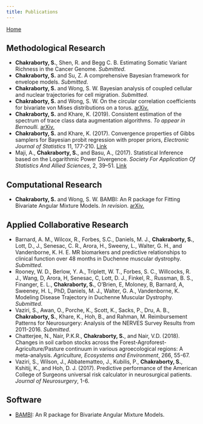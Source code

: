 ```yaml
---
title: Publications
---
```


[Home](index.md)



## Methodological Research

* **Chakraborty, S.**, Shen, R. and Begg C. B. Estimating Somatic Variant Richness in the Cancer Genome. *Submitted*.
* **Chakraborty, S.** and Su, Z. A comprehensive Bayesian framework for envelope models. *Submitted*.
* **Chakraborty, S.** and Wong, S. W.  Bayesian analysis of coupled cellular and nuclear trajectories for cell migration. *Submitted*.
* **Chakraborty, S.** and Wong, S. W. On the circular correlation coefficients for bivariate von Mises distributions on a torus. [arXiv.](https://arxiv.org/abs/1804.08553)
* **Chakraborty, S.** and Khare, K. (2019).  Consistent estimation of the spectrum of trace class data augmentation algorithms. *To appear in Bernoulli.* [arXiv.](https://arxiv.org/abs/1711.00572)
* **Chakraborty, S.** and Khare, K. (2017). Convergence properties of Gibbs samplers for Bayesian probit regression with proper priors, *Electronic Journal of Statistics* 11, 177-210. [Link](https://projecteuclid.org/euclid.ejs/1485939612)
* Maji, A., **Chakraborty, S.**, and Basu, A., (2017). Statistical Inference based on the Logarithmic Power Divergence. *Society For Application Of Statistics And Allied Sciences*, 2, 39–51. [Link](http://www.sasaa.org/complete_journal/vol2__6.pdf)

## Computational Research
* **Chakraborty, S.** and Wong, S. W. BAMBI: An R package for Fitting Bivariate Angular Mixture Models. *In revision*. [arXiv.](https://arxiv.org/abs/1708.07804)

## Applied Collaborative Research
* Barnard, A. M., Wilcox, R., Forbes, S.C., Daniels, M. J., **Chakraborty, S.**, Lott, D., J., Senesac, C. R., Arora, H., Sweeny, L., Walter, G. H., and Vandenborne, K. H. E. MR biomarkers and predictive relationships to clinical function over 48 months in Duchenne muscular dystrophy. *Submitted*.
* Rooney, W. D., Berlow, Y. A., Triplett, W. T., Forbes, S. C., Willcocks, R. J., Wang, D, Arora, H, Senesac, C, Lott, D. J., Finkel, R.,  Russman, B. S., Finanger, E. L., **Chakraborty, S.**, O’Brien, E, Moloney, B, Barnard, A, Sweeney, H. L,  PhD, Daniels, M. J., Walter, G. A., Vandenborne, K. Modeling Disease Trajectory in Duchenne Muscular Dystrophy. *Submitted*.
* Vaziri, S., Awan, O., Porche, K., Scott, K., Sacks, P., Dru, A. B., **Chakraborty, S.**, Khare, K., Hoh, B., and Rahman, M. Reimbursement Patterns for Neurosurgery: Analysis of the NERVES Survey Results from 2011-2016. *Submitted*.
* Chatterjee, N., Nair, P.K.R., **Chakraborty, S.**, and Nair, V.D. (2018). Changes in soil carbon stocks across the Forest-Agroforest-Agriculture/Pasture continuum in various agroecological regions: A meta-analysis. *Agriculture, Ecosystems and Environment*, 266, 55-67.
* Vaziri, S., Wilson, J., Abbatematteo, J., Kubilis, P., **Chakraborty, S.**, Kshitij, K., and Hoh, D. J. (2017). Predictive performance of the American College of Surgeons universal risk calculator in neurosurgical patients. *Journal of Neurosurgery*, 1-6.

## Software
* [BAMBI](https://cran.r-project.org/web/packages/BAMBI/index.html): An R package for Bivariate Angular Mixture Models.
